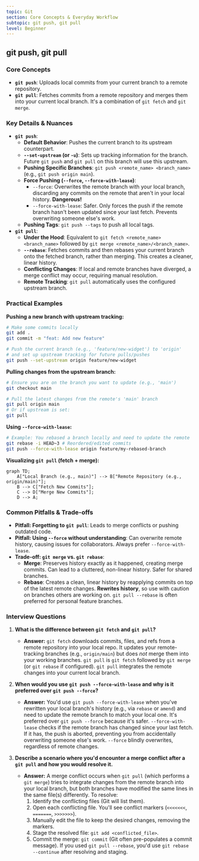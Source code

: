 ```yaml
---
topic: Git
section: Core Concepts & Everyday Workflow
subtopic: git push, git pull
level: Beginner
---
```


## git push, git pull
### Core Concepts

*   **`git push`**: Uploads local commits from your current branch to a remote repository.
*   **`git pull`**: Fetches commits from a remote repository and merges them into your current local branch. It's a combination of `git fetch` and `git merge`.

### Key Details & Nuances

*   **`git push`**:
    *   **Default Behavior**: Pushes the current branch to its upstream counterpart.
    *   **`--set-upstream` (or `-u`)**: Sets up tracking information for the branch. Future `git push` and `git pull` on this branch will use this upstream.
    *   **Pushing Specific Branches**: `git push <remote_name> <branch_name>` (e.g., `git push origin main`).
    *   **Force Pushing (`--force`, `--force-with-lease`)**:
        *   `--force`: Overwrites the remote branch with your local branch, discarding any commits on the remote that aren't in your local history. **Dangerous!**
        *   `--force-with-lease`: Safer. Only forces the push if the remote branch hasn't been updated since your last fetch. Prevents overwriting someone else's work.
    *   **Pushing Tags**: `git push --tags` to push all local tags.
*   **`git pull`**:
    *   **Under the Hood**: Equivalent to `git fetch <remote_name> <branch_name>` followed by `git merge <remote_name>/<branch_name>`.
    *   **`--rebase`**: Fetches commits and then rebases your current branch onto the fetched branch, rather than merging. This creates a cleaner, linear history.
    *   **Conflicting Changes**: If local and remote branches have diverged, a merge conflict may occur, requiring manual resolution.
    *   **Remote Tracking**: `git pull` automatically uses the configured upstream branch.

### Practical Examples

**Pushing a new branch with upstream tracking:**

```sh
# Make some commits locally
git add .
git commit -m "feat: Add new feature"

# Push the current branch (e.g., 'feature/new-widget') to 'origin'
# and set up upstream tracking for future pulls/pushes
git push --set-upstream origin feature/new-widget
```

**Pulling changes from the upstream branch:**

```sh
# Ensure you are on the branch you want to update (e.g., 'main')
git checkout main

# Pull the latest changes from the remote's 'main' branch
git pull origin main
# Or if upstream is set:
git pull
```

**Using `--force-with-lease`:**

```sh
# Example: You rebased a branch locally and need to update the remote
git rebase -i HEAD~3 # Reordered/edited commits
git push --force-with-lease origin feature/my-rebased-branch
```

**Visualizing `git pull` (fetch + merge):**

```mermaid
graph TD;
    A["Local Branch (e.g., main)"] --> B["Remote Repository (e.g., origin/main)"];
    B --> C["Fetch New Commits"];
    C --> D["Merge New Commits"];
    D --> A;
```

### Common Pitfalls & Trade-offs

*   **Pitfall: Forgetting to `git pull`**: Leads to merge conflicts or pushing outdated code.
*   **Pitfall: Using `--force` without understanding**: Can overwrite remote history, causing issues for collaborators. Always prefer `--force-with-lease`.
*   **Trade-off: `git merge` vs. `git rebase`**:
    *   **Merge**: Preserves history exactly as it happened, creating merge commits. Can lead to a cluttered, non-linear history. Safer for shared branches.
    *   **Rebase**: Creates a clean, linear history by reapplying commits on top of the latest remote changes. **Rewrites history**, so use with caution on branches others are working on. `git pull --rebase` is often preferred for personal feature branches.

### Interview Questions

1.  **What is the difference between `git fetch` and `git pull`?**
    *   **Answer:** `git fetch` downloads commits, files, and refs from a remote repository into your local repo. It updates your remote-tracking branches (e.g., `origin/main`) but does *not* merge them into your working branches. `git pull` is `git fetch` followed by `git merge` (or `git rebase` if configured). `git pull` integrates the remote changes into your current local branch.

2.  **When would you use `git push --force-with-lease` and why is it preferred over `git push --force`?**
    *   **Answer:** You'd use `git push --force-with-lease` when you've rewritten your local branch's history (e.g., via `rebase` or `amend`) and need to update the remote branch to match your local one. It's preferred over `git push --force` because it's safer. `--force-with-lease` checks if the remote branch has changed since your last fetch. If it has, the push is aborted, preventing you from accidentally overwriting someone else's work. `--force` blindly overwrites, regardless of remote changes.

3.  **Describe a scenario where you'd encounter a merge conflict after a `git pull` and how you would resolve it.**
    *   **Answer:** A merge conflict occurs when `git pull` (which performs a `git merge`) tries to integrate changes from the remote branch into your local branch, but both branches have modified the same lines in the same file(s) differently. To resolve:
        1.  Identify the conflicting files (Git will list them).
        2.  Open each conflicting file. You'll see conflict markers (`<<<<<<<`, `=======`, `>>>>>>>`).
        3.  Manually edit the file to keep the desired changes, removing the markers.
        4.  Stage the resolved file: `git add <conflicted_file>`.
        5.  Commit the merge: `git commit` (Git often pre-populates a commit message). If you used `git pull --rebase`, you'd use `git rebase --continue` after resolving and staging.